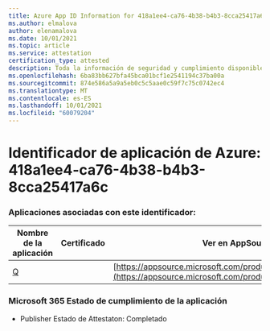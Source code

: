 ```yaml
---
title: Azure App ID Information for 418a1ee4-ca76-4b38-b4b3-8cca25417a6c
ms.author: elmalova
author: elenamalova
ms.date: 10/01/2021
ms.topic: article
ms.service: attestation
certification_type: attested
description: Toda la información de seguridad y cumplimiento disponible para 418a1ee4-ca76-4b38-b4b3-8cca25417a6c.
ms.openlocfilehash: 6ba83bb627bfa45bca01bcf1e2541194c37ba00a
ms.sourcegitcommit: 874e586a5a9a5eb0c5c5aae0c59f7c75c0742ec4
ms.translationtype: MT
ms.contentlocale: es-ES
ms.lasthandoff: 10/01/2021
ms.locfileid: "60079204"
---
```

# <a name="azure-app-id-418a1ee4-ca76-4b38-b4b3-8cca25417a6c"></a>Identificador de aplicación de Azure: 418a1ee4-ca76-4b38-b4b3-8cca25417a6c


### <a name="apps-associated-with-this-id"></a>Aplicaciones asociadas con este identificador:
| **Nombre de la aplicación** | **Certificado** | **Ver en AppSource** |
|--------------|---------------|-----------------------|
| [Q](https://docs.microsoft.com/microsoft-365-app-certification/forward/WA104381433) |  | [https://appsource.microsoft.com/product/office/WA104381433](https://appsource.microsoft.com/product/office/WA104381433) |

### <a name="microsoft-365-app-compliance-status"></a>Microsoft 365 Estado de cumplimiento de la aplicación
- Publisher Estado de Attestaton: Completado
